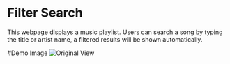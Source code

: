 # Filter Search
This webpage displays a music playlist. Users can search a song by typing the title or artist name, a filtered results will be shown automatically.

#Demo Image
![Original View](DemoImages/FilerSearchDemo.png)
